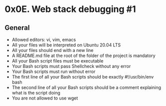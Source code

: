 # 0x0E. Web stack debugging #1

## General

 - Allowed editors: vi, vim, emacs
 - All your files will be interpreted on Ubuntu 20.04 LTS
 - All your files should end with a new line
 - A README.md file at the root of the folder of the project is mandatory
 - All your Bash script files must be executable
 - Your Bash scripts must pass Shellcheck without any error
 - Your Bash scripts must run without error
 - The first line of all your Bash scripts should be exactly #!/usr/bin/env bash
 - The second line of all your Bash scripts should be a comment explaining what is the script doing
 - You are not allowed to use wget
